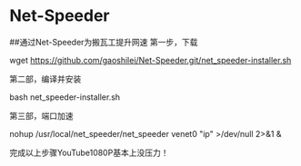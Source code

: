 # Net-Speeder
##通过Net-Speeder为搬瓦工提升网速
第一步，下载

wget https://github.com/gaoshilei/Net-Speeder.git/net_speeder-installer.sh

第二部，编译并安装

bash net_speeder-installer.sh

第三部，端口加速

nohup /usr/local/net_speeder/net_speeder venet0 "ip" >/dev/null 2>&1 &

完成以上步骤YouTube1080P基本上没压力！

